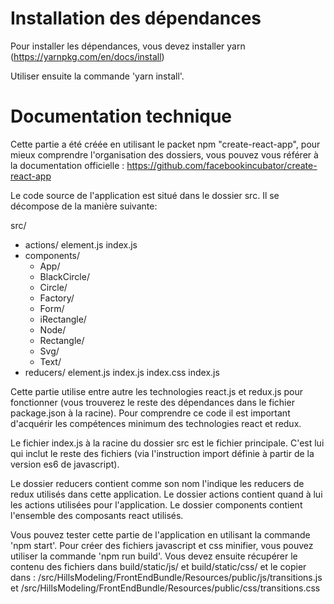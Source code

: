 # Installation des dépendances

Pour installer les dépendances, vous devez installer yarn (https://yarnpkg.com/en/docs/install)

Utiliser ensuite la commande 'yarn install'.

# Documentation technique

Cette partie a été créée en utilisant le packet npm "create-react-app", pour mieux comprendre l'organisation des dossiers, vous pouvez vous référer à la documentation officielle : https://github.com/facebookincubator/create-react-app

Le code source de l'application est situé dans le dossier src.
Il se décompose de la manière suivante:

src/
  - actions/
      element.js
      index.js
  - components/
      - App/
      - BlackCircle/
      - Circle/
      - Factory/
      - Form/
      - iRectangle/
      - Node/
      - Rectangle/
      - Svg/
      - Text/
  - reducers/
      element.js
      index.js
  index.css
  index.js

Cette partie utilise entre autre les technologies react.js et redux.js pour fonctionner (vous trouverez le reste des dépendances dans le fichier package.json à la racine).
Pour comprendre ce code il est important d'acquérir les compétences minimum des technologies react et redux.

Le fichier index.js à la racine du dossier src est le fichier principale.
C'est lui qui inclut le reste des fichiers (via l'instruction import définie à partir de la version es6 de javascript).

Le dossier reducers contient comme son nom l'indique les reducers de redux utilisés dans cette application.
Le dossier actions contient quand à lui les actions utilisées pour l'application.
Le dossier components contient l'ensemble des composants react utilisés.

Vous pouvez tester cette partie de l'application en utilisant la commande 'npm start'.
Pour créer des fichiers javascript et css minifier, vous pouvez utiliser la commande 'npm run build'.
Vous devez ensuite récupérer le contenu des fichiers dans build/static/js/ et build/static/css/ et le copier dans :
/src/HillsModeling/FrontEndBundle/Resources/public/js/transitions.js et /src/HillsModeling/FrontEndBundle/Resources/public/css/transitions.css

